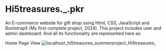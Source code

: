 # Hi5treasures._.pkr
An E-commerce website for gift shop using Html, CSS, JavaScript and Bootstrap5 (My first complete project, 2024). This project includes user and admin dashboard. And all its functionality are represented here as:

Home Page View
![localhost_hi5treasures_summerproject_Hi5treasures_](https://github.com/user-attachments/assets/9eccf2f1-2ead-4cd2-901a-eae41c9517d8)

